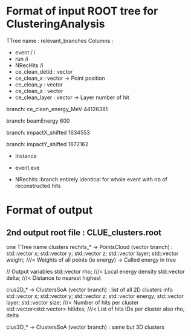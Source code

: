 # Format of input ROOT tree for ClusteringAnalysis
TTree name : relevant_branches
Columns :
* event / i
* run /i 
* NRecHits /i
* ce_clean_detid : vector<uint>
* ce_clean_x : vector<float> -> Point position
* ce_clean_y : vector<float>
* ce_clean_z : vector<float>
* ce_clean_layer : vector<uint> -> Layer number of hit

branch: ce_clean_energy_MeV   44126381

branch: beamEnergy                 600

branch: impactX_shifted        1634553

branch: impactY_shifted        1672162



* Instance
* event.eve

* NRechits :branch entirely identical for whole event with nb of reconstructed hits

# Format of output
## 2nd output root file : CLUE_clusters.root
one TTree name clusters
rechits_* -> PointsCloud (vector branch) :
  std::vector<float> x;
  std::vector<float> y;
  std::vector<float> z;
  std::vector<unsigned int> layer; 
  std::vector<float> weight; ///< Weights of all points (ie energy) -> Called energy in tree

  // Output variables
  std::vector<float> rho; ///< Local energy density
  std::vector<float> delta; ///< Distance to nearest highest

clus2D_* -> ClustersSoA (vector branch) : list of all 2D clusters info
  std::vector<float> x;
  std::vector<float> y;
  std::vector<float> z;
  std::vector<float> energy;
  std::vector<int> layer;
  std::vector<int> size; ///< Number of hits per cluster
  std::vector<std::vector<int>> hitidxs; ///< List of hits IDs per cluster
  also rho, delta
  
clus3D_* -> ClustersSoA (vector branch) : same but 3D clusters
